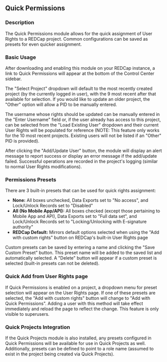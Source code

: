 ## Quick Permissions

### Description
The Quick Permissions module allows for the quick assignment of User Rights to a REDCap project. Common configurations can be saved as presets for even quicker assignment.

### Basic Usage
After downloading and enabling this module on your REDCap instance, a link to Quick Permissions will appear at the bottom of the Control Center sidebar.

The "Select Project" dropdown will default to the most recently created project (by the currently logged in user), with the 9 most recent after that available for selection. If you would like to update an older project, the "Other" option will allow a PID to be manually entered.

The username whose rights should be updated can be manually entered in the "Enter Username" field or, if the user already has access to this project, can be selected from the "Load Existing User" dropdown and their current User Rights will be populated for reference (NOTE: This feature only works for the 10 most recent projects. Existing users will not be listed if an "Other" PID is provided).

After clicking the "Add/Update User" button, the module will display an alert message to report success or display an error message if the add/update failed. Successful operations are recorded in the project's logging (similar to normal User Rights modifications).

### Permissions Presets
There are 3 built-in presets that can be used for quick rights assignment:

* **None:** All boxes unchecked, Data Exports set to "No access", and Lock/Unlock Records set to "Disabled"
* **All (No Mobile App/API):** All boxes checked (except those pertaining to Mobile App and API), Data Exports set to "Full data set", and Lock/Unlock Records set to "Locking/Unlocking with E-signature authority"
* **REDCap Default:** Mirrors default options selected when using the "Add with custom rights" button on REDCap's built-in User Rights page

Custom presets can be saved by entering a name and clicking the "Save Custom Preset" button. This preset name will be added to the saved list and automatically selected. A "Delete" button will appear if a custom preset is selected (built-in presets can not be deleted).

### Quick Add from User Rights page
If Quick Permissions is enabled on a project, a dropdown menu for preset selection will appear on the User Rights page. If one of these presets are selected, the "Add with custom rights" button will change to "Add with Quick Permissions". Adding a user with this method will take effect immediately and reload the page to reflect the change. This feature is only visible to superusers.

### Quick Projects Integration
If the Quick Projects module is also installed, any presets configured in Quick Permissions will be available for use in Quick Projects as well. Additionally, presets can be defined to point to a role name (assumed to exist in the project being created via Quick Projects).